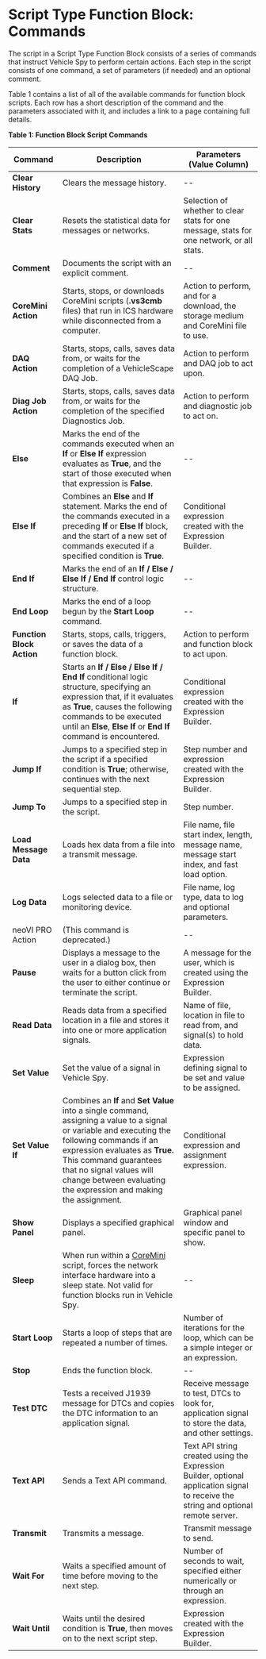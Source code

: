 # Script Type Function Block: Commands

The script in a Script Type Function Block consists of a series of commands that instruct Vehicle Spy to perform certain actions. Each step in the script consists of one command, a set of parameters (if needed) and an optional comment.

Table 1 contains a list of all of the available commands for function block scripts. Each row has a short description of the command and the parameters associated with it, and includes a link to a page containing full details.

**Table 1: Function Block Script Commands**

| **Command**               | **Description**                                                                                                                                                                                                                                                                                           | **Parameters (Value Column)**                                                                                                       |
| ------------------------- | --------------------------------------------------------------------------------------------------------------------------------------------------------------------------------------------------------------------------------------------------------------------------------------------------------- | ----------------------------------------------------------------------------------------------------------------------------------- |
| **Clear History**         | Clears the message history.                                                                                                                                                                                                                                                                               | --                                                                                                                                  |
| **Clear Stats**           | Resets the statistical data for messages or networks.                                                                                                                                                                                                                                                     | Selection of whether to clear stats for one message, stats for one network, or all stats.                                           |
| **Comment**               | Documents the script with an explicit comment.                                                                                                                                                                                                                                                            | --                                                                                                                                  |
| **CoreMini Action**       | Starts, stops, or downloads CoreMini scripts (**.vs3cmb** files) that run in ICS hardware while disconnected from a computer.                                                                                                                                                                             | Action to perform, and for a download, the storage medium and CoreMini file to use.                                                 |
| **DAQ Action**            | Starts, stops, calls, saves data from, or waits for the completion of a VehicleScape DAQ Job.                                                                                                                                                                                                             | Action to perform and DAQ job to act upon.                                                                                          |
| **Diag Job Action**       | Starts, stops, calls, saves data from, or waits for the completion of the specified Diagnostics Job.                                                                                                                                                                                                      | Action to perform and diagnostic job to act on.                                                                                     |
| **Else**                  | Marks the end of the commands executed when an **If** or **Else If** expression evaluates as **True**, and the start of those executed when that expression is **False**.                                                                                                                                 | --                                                                                                                                  |
| **Else If**               | Combines an **Else** and **If** statement. Marks the end of the commands executed in a preceding **If** or **Else If** block, and the start of a new set of commands executed if a specified condition is **True**.                                                                                       | Conditional expression created with the Expression Builder.                                                                         |
| **End If**                | Marks the end of an **If / Else / Else If / End If** control logic structure.                                                                                                                                                                                                                             | --                                                                                                                                  |
| **End Loop**              | Marks the end of a loop begun by the **Start Loop** command.                                                                                                                                                                                                                                              | --                                                                                                                                  |
| **Function Block Action** | Starts, stops, calls, triggers, or saves the data of a function block.                                                                                                                                                                                                                                    | Action to perform and function block to act upon.                                                                                   |
| **If**                    | Starts an **If / Else / Else If / End If** conditional logic structure, specifying an expression that, if it evaluates as **True**, causes the following commands to be executed until an **Else**, **Else If** or **End If** command is encountered.                                                     | Conditional expression created with the Expression Builder.                                                                         |
| **Jump If**               | Jumps to a specified step in the script if a specified condition is **True**; otherwise, continues with the next sequential step.                                                                                                                                                                         | Step number and expression created with the Expression Builder.                                                                     |
| **Jump To**               | Jumps to a specified step in the script.                                                                                                                                                                                                                                                                  | Step number.                                                                                                                        |
| **Load Message Data**     | Loads hex data from a file into a transmit message.                                                                                                                                                                                                                                                       | File name, file start index, length, message name, message start index, and fast load option.                                       |
| **Log Data**              | Logs selected data to a file or monitoring device.                                                                                                                                                                                                                                                        | File name, log type, data to log and optional parameters.                                                                           |
| neoVI PRO Action          | (This command is deprecated.)                                                                                                                                                                                                                                                                             | --                                                                                                                                  |
| **Pause**                 | Displays a message to the user in a dialog box, then waits for a button click from the user to either continue or terminate the script.                                                                                                                                                                   | A message for the user, which is created using the Expression Builder.                                                              |
| **Read Data**             | Reads data from a specified location in a file and stores it into one or more application signals.                                                                                                                                                                                                        | Name of file, location in file to read from, and signal(s) to hold data.                                                            |
| **Set Value**             | Set the value of a signal in Vehicle Spy.                                                                                                                                                                                                                                                                 | Expression defining signal to be set and value to be assigned.                                                                      |
| **Set Value If**          | Combines an **If** and **Set Value** into a single command, assigning a value to a signal or variable and executing the following commands if an expression evaluates as **True.** This command guarantees that no signal values will change between evaluating the expression and making the assignment. | Conditional expression and assignment expression.                                                                                   |
| **Show Panel**            | Displays a specified graphical panel.                                                                                                                                                                                                                                                                     | Graphical panel window and specific panel to show.                                                                                  |
| **Sleep**                 | When run within a [CoreMini](https://cdn.intrepidcs.net/support/VehicleSpy/spyCoreMini.htm) script, forces the network interface hardware into a sleep state.  Not valid for function blocks run in Vehicle Spy.                                                                                          | --                                                                                                                                  |
| **Start Loop**            | Starts a loop of steps that are repeated a number of times.                                                                                                                                                                                                                                               | Number of iterations for the loop, which can be a simple integer or an expression.                                                  |
| **Stop**                  | Ends the function block.                                                                                                                                                                                                                                                                                  | --                                                                                                                                  |
| **Test DTC**              | Tests a received J1939 message for DTCs and copies the DTC information to an application signal.                                                                                                                                                                                                          | Receive message to test, DTCs to look for, application signal to store the data, and other settings.                                |
| **Text API**              | Sends a Text API command.                                                                                                                                                                                                                                                                                 | Text API string created using the Expression Builder, optional application signal to receive the string and optional remote server. |
| **Transmit**              | Transmits a message.                                                                                                                                                                                                                                                                                      | Transmit message to send.                                                                                                           |
| **Wait For**              | Waits a specified amount of time before moving to the next step.                                                                                                                                                                                                                                          | Number of seconds to wait, specified either numerically or through an expression.                                                   |
| **Wait Until**            | Waits until the desired condition is **True**, then moves on to the next script step.                                                                                                                                                                                                                     | Expression created with the Expression Builder.                                                                                     |
